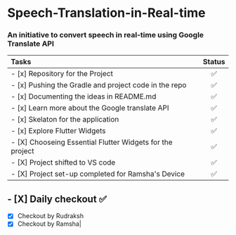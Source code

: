 # Speech-Translation-in-Real-time

### An initiative to convert speech in real-time using Google Translate API

| Tasks| Status |
| :-------- | :--------: |
| - [x]  Repository for the Project | ✅ |
- [x]  Pushing the Gradle and project code in the repo| ✅ |
| - [x]  Documenting the ideas in README.md | ✅ |
| - [x]  Learn more about the Google translate API| ✅ |
| - [x]  Skelaton for the application| ✅ |
| - [x]  Explore Flutter Widgets | ✅ |
| - [X]  Chooseing Essential Flutter Widgets for the project | ✅ |
| - [X]  Project shifted to VS code | ✅ |
| - [X]  Project set-up completed for Ramsha's Device| ✅ |

## - [X]  Daily checkout ✅
- [X]  Checkout by Rudraksh
- [X]  Checkout by Ramsha| 
